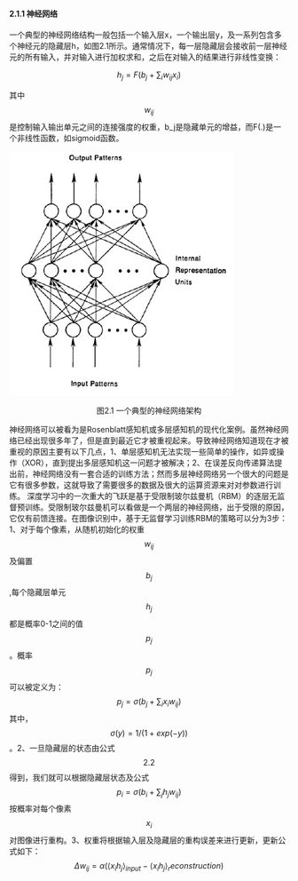 #### 2.1.1 神经网络

一个典型的神经网络结构一般包括一个输入层x，一个输出层y，及一系列包含多个神经元的隐藏层h，如图2.1所示。通常情况下，每一层隐藏层会接收前一层神经元的所有输入，并对输入进行加权求和，之后在对输入的结果进行非线性变换：


$$
h_{j}=F\left ( b_{j}+\sum_{i} w_{ij}x_{i}\right)\tag {2.1}
$$


其中$$w_{ij}$$是控制输入输出单元之间的连接强度的权重，b\_j是隐藏单元的增益，而F\(.\)是一个非线性函数，如sigmoid函数。

![](/assets/1536889663%281%29.png)
<center>图2.1 一个典型的神经网络架构</center>

神经网络可以被看为是Rosenblatt感知机或多层感知机的现代化案例。虽然神经网络已经出现很多年了，但是直到最近它才被重视起来。导致神经网络知道现在才被重视的原因主要有以下几点，1、单层感知机无法实现一些简单的操作，如异或操作（XOR），直到提出多层感知机这一问题才被解决；2、在误差反向传递算法提出前，神经网络没有一套合适的训练方法；然而多层神经网络另一个很大的问题是它有很多参数，这就导致了需要很多的数据及很大的运算资源来对对参数进行训练。
深度学习中的一次重大的飞跃是基于受限制玻尔兹曼机（RBM）的逐层无监督预训练。受限制玻尔兹曼机可以看做是一个两层的神经网络，出于受限的原因，它仅有前馈连接。在图像识别中，基于无监督学习训练RBM的策略可以分为3步：1、对于每个像素，从随机初始化的权重$$w_{ij}$$及偏置$$b_{j}$$,每个隐藏层单元$$h_{j}$$都是概率0-1之间的值$$p_{j}$$。概率$$p_{j}$$可以被定义为：
$$
p_{j}=\sigma\left( b_{j}+\sum_{i}x_{i}w_{ij}\right)\tag {2.2}
$$
其中，$$\sigma\left(y\right)=1/\left(1+exp\left(-y\right)\right)$$。2、一旦隐藏层的状态由公式$$2.2$$得到，我们就可以根据隐藏层状态及公式$$p_{i}=\sigma\left(b_{i}+\sum_{j}h_{j}w_{ij}\right)$$按概率对每个像素$$x_{i}$$对图像进行重构。3、权重将根据输入层及隐藏层的重构误差来进行更新，更新公式如下：
$$
\Delta w_{ij}=\alpha \left(\langle x_{i}h_{j}\rangle_{input}-\langle x_{i}h_{j}\rangle_reconstruction\right)\tag {2.3}
$$
